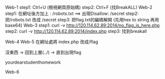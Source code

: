 Web-1
step1: Ctrl+U (檢視網頁原始碼)
step2: Ctrl+F (找BreakALL)
Web-2
step1: 在網址後方加上 : /robots.txt ==> 出現Disallow: /secret 
step2: 把/robots.txt 改成 /secret
step3: 把flag.txt的編碼解開 (先用hex to string 再用base64)
Web-3
step1: curl -v http://120.114.62.89:2014/no_flag_is_here.php
step2: curl -v http://120.114.62.89:2014/index.php
step3: 找到breakall


Web-4
Web-5
在網址處將 index.php 改成/flag

沒東西 -> 回到上層(../) -> 直到出現flag

yourdearstudenthomework

Web-6

